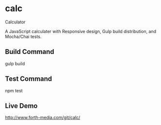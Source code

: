 # calc
Calculator

A JavaScript calculater with Responsive design, Gulp build distribution, and Mocha/Chai tests.

## Build Command
gulp build

## Test Command
npm test

## Live Demo
http://www.forth-media.com/git/calc/
